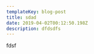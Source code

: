 ```yaml
---
templateKey: blog-post
title: sdad
date: 2019-04-02T00:12:50.198Z
description: dfdsdfs
---
```

fdsf
